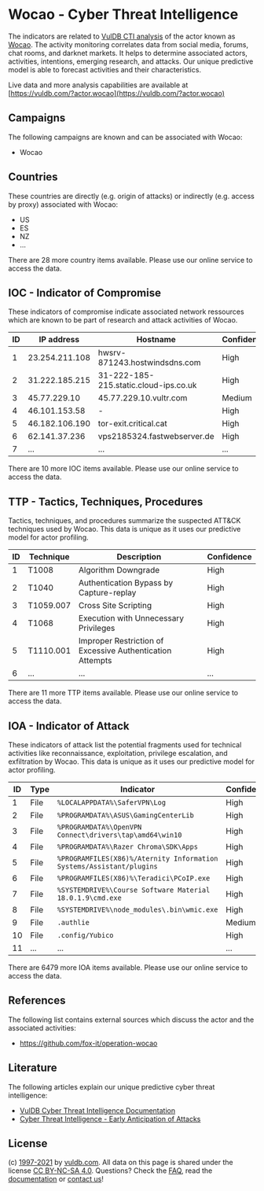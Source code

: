 # Wocao - Cyber Threat Intelligence

The indicators are related to [VulDB CTI analysis](https://vuldb.com/?doc.cti) of the actor known as [Wocao](https://vuldb.com/?actor.wocao). The activity monitoring correlates data from social media, forums, chat rooms, and darknet markets. It helps to determine associated actors, activities, intentions, emerging research, and attacks. Our unique predictive model is able to forecast activities and their characteristics.

Live data and more analysis capabilities are available at [https://vuldb.com/?actor.wocao](https://vuldb.com/?actor.wocao)

## Campaigns

The following campaigns are known and can be associated with Wocao:

* Wocao

## Countries

These countries are directly (e.g. origin of attacks) or indirectly (e.g. access by proxy) associated with Wocao:

* US
* ES
* NZ
* ...

There are 28 more country items available. Please use our online service to access the data.

## IOC - Indicator of Compromise

These indicators of compromise indicate associated network ressources which are known to be part of research and attack activities of Wocao.

ID | IP address | Hostname | Confidence
-- | ---------- | -------- | ----------
1 | 23.254.211.108 | hwsrv-871243.hostwindsdns.com | High
2 | 31.222.185.215 | 31-222-185-215.static.cloud-ips.co.uk | High
3 | 45.77.229.10 | 45.77.229.10.vultr.com | Medium
4 | 46.101.153.58 | - | High
5 | 46.182.106.190 | tor-exit.critical.cat | High
6 | 62.141.37.236 | vps2185324.fastwebserver.de | High
7 | ... | ... | ...

There are 10 more IOC items available. Please use our online service to access the data.

## TTP - Tactics, Techniques, Procedures

Tactics, techniques, and procedures summarize the suspected ATT&CK techniques used by Wocao. This data is unique as it uses our predictive model for actor profiling.

ID | Technique | Description | Confidence
-- | --------- | ----------- | ----------
1 | T1008 | Algorithm Downgrade | High
2 | T1040 | Authentication Bypass by Capture-replay | High
3 | T1059.007 | Cross Site Scripting | High
4 | T1068 | Execution with Unnecessary Privileges | High
5 | T1110.001 | Improper Restriction of Excessive Authentication Attempts | High
6 | ... | ... | ...

There are 11 more TTP items available. Please use our online service to access the data.

## IOA - Indicator of Attack

These indicators of attack list the potential fragments used for technical activities like reconnaissance, exploitation, privilege escalation, and exfiltration by Wocao. This data is unique as it uses our predictive model for actor profiling.

ID | Type | Indicator | Confidence
-- | ---- | --------- | ----------
1 | File | `%LOCALAPPDATA%\SaferVPN\Log` | High
2 | File | `%PROGRAMDATA%\ASUS\GamingCenterLib` | High
3 | File | `%PROGRAMDATA%\OpenVPN Connect\drivers\tap\amd64\win10` | High
4 | File | `%PROGRAMDATA%\Razer Chroma\SDK\Apps` | High
5 | File | `%PROGRAMFILES(X86)%/Aternity Information Systems/Assistant/plugins` | High
6 | File | `%PROGRAMFILES(X86)%\Teradici\PCoIP.exe` | High
7 | File | `%SYSTEMDRIVE%\Course Software Material 18.0.1.9\cmd.exe` | High
8 | File | `%SYSTEMDRIVE%\node_modules\.bin\wmic.exe` | High
9 | File | `.authlie` | Medium
10 | File | `.config/Yubico` | High
11 | ... | ... | ...

There are 6479 more IOA items available. Please use our online service to access the data.

## References

The following list contains external sources which discuss the actor and the associated activities:

* https://github.com/fox-it/operation-wocao

## Literature

The following articles explain our unique predictive cyber threat intelligence:

* [VulDB Cyber Threat Intelligence Documentation](https://vuldb.com/?doc.cti)
* [Cyber Threat Intelligence - Early Anticipation of Attacks](https://www.scip.ch/en/?labs.20201022)

## License

(c) [1997-2021](https://vuldb.com/?doc.changelog) by [vuldb.com](https://vuldb.com/?doc.about). All data on this page is shared under the license [CC BY-NC-SA 4.0](https://creativecommons.org/licenses/by-nc-sa/4.0/). Questions? Check the [FAQ](https://vuldb.com/?doc.faq), read the [documentation](https://vuldb.com/?doc) or [contact us](https://vuldb.com/?contact)!
